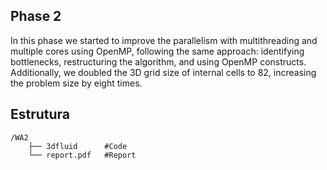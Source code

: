 ## Phase 2

In this phase we started to improve the parallelism with multithreading and multiple cores using OpenMP, following the same approach: identifying bottlenecks, restructuring the algorithm, and using OpenMP constructs. Additionally, we doubled the 3D grid size of internal cells to 82, increasing the problem size by eight times.

## Estrutura

```plaintext
/WA2
    ├── 3dfluid      #Code
    └── report.pdf   #Report
```
